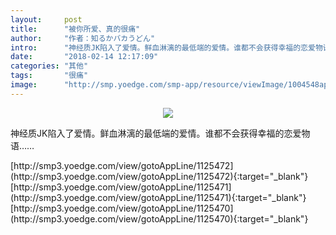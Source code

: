 ```yaml
---
layout:     post
title:      "被你所爱、真的很痛"
author:     "作者：知るかバカうどん"
intro:      "神经质JK陷入了爱情。鲜血淋漓的最低端的爱情。谁都不会获得幸福的恋爱物语……"
date:       "2018-02-14 12:17:09"
categories: "其他"
tags:       "很痛"
image:      "http://smp.yoedge.com/smp-app/resource/viewImage/1004548appline.png"
---
```

<div style="text-align: center">
<p><img src="http://smp.yoedge.com/smp-app/resource/viewImage/1004548appline.png"/></p>
</div>
<p class="post-meta">
<span>神经质JK陷入了爱情。鲜血淋漓的最低端的爱情。谁都不会获得幸福的恋爱物语……</span>
</p>
[http://smp3.yoedge.com/view/gotoAppLine/1125472](http://smp3.yoedge.com/view/gotoAppLine/1125472){:target="_blank"}
[http://smp3.yoedge.com/view/gotoAppLine/1125471](http://smp3.yoedge.com/view/gotoAppLine/1125471){:target="_blank"}
[http://smp3.yoedge.com/view/gotoAppLine/1125470](http://smp3.yoedge.com/view/gotoAppLine/1125470){:target="_blank"}


